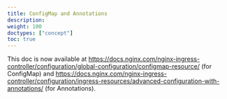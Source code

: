 ```yaml
---
title: ConfigMap and Annotations
description: 
weight: 100
doctypes: ["concept"]
toc: true
---
```



This doc is now available at https://docs.nginx.com/nginx-ingress-controller/configuration/global-configuration/configmap-resource/ (for ConfigMap) and https://docs.nginx.com/nginx-ingress-controller/configuration/ingress-resources/advanced-configuration-with-annotations/ (for Annotations).